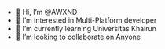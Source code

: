 - 👋 Hi, I’m @AWXND
- 👀 I’m interested in Multi-Platform developer
- 🌱 I’m currently learning Universitas Khairun
- 💞️ I’m looking to collaborate on Anyone

<!---
AWXND/AWXND is a ✨ special ✨ repository because its `README.md` (this file) appears on your GitHub profile.
You can click the Preview link to take a look at your changes.
--->
